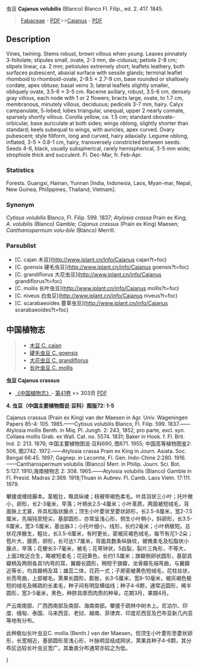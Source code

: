 虫豆 **Cajanus volubilis** (Blanco) Blanco Fl. Filip., ed. 2. 417. 1845.

> [Fabaceae](http://www.iplant.cn/info/Fabaceae?t=foc) - [PDF](http://www.iplant.cn/foc/pdf/Fabaceae.pdf)>>[Cajanus](http://www.iplant.cn/info/Cajanus?t=foc) - [PDF](http://www.iplant.cn/foc/pdf/Cajanus.pdf)

## Description

Vines, twining. Stems robust, brown villous when young. Leaves pinnately 3-foliolate; stipules small, ovate, 2-3 mm, de-ciduous; petiole 2-8 cm; stipels linear, ca. 2 mm; petiolules extremely short; leaflets leathery, both surfaces pubescent, abaxial surface with sessile glands; terminal leaflet rhomboid to rhomboid-ovate, 2-9.5 × 2.7-9 cm, base rounded or shallowly cordate, apex obtuse; basal veins 3; lateral leaflets slightly smaller, obliquely ovate, 3.5-6 × 3-5 cm. Raceme axillary, robust, 3.5-6 cm, densely gray villous, each node with 1 or 2 flowers; bracts large, ovate, to 1.7 cm, membranous, minutely villous, deciduous; pedicels 3-7 mm, hairy. Calyx campanulate, 5-lobed; lobes triangular, unequal, upper 2 nearly connate, sparsely shortly villous. Corolla yellow, ca. 1.5 cm; standard obovate-orbicular, base auriculate at both sides; wings oblong, slightly shorter than standard; keels subequal to wings, with auricles, apex curved. Ovary pubescent; style filiform, long and curved, hairy adaxially. Legume oblong, inflated, 3-5 × 0.8-1 cm, hairy, transversely constricted between seeds. Seeds 4-6, black, usually subspherical, rarely hemispherical, 3-5 mm wide; strophiole thick and succulent. Fl. Dec-Mar, fr. Feb-Apr.

### Statistics
Forests. Guangxi, Hainan, Yunnan [India, Indonesia, Laos, Myan-mar, Nepal, New Guinea, Philippines, Thailand, Vietnam].

### Synonym
*Cytisus volubilis* Blanco, Fl. Filip. 599. 1837; *Atylosia crassa* Prain ex King; *A. volubilis* (Blanco) Gamble; *Cajanus crassus* (Prain ex King) Maesen; *Cantharospermum volu-bile* (Blanco) Merrill.

### Parsublist

* [C.  cajan  木豆](http://www.iplant.cn/info/Cajanus cajan?t=foc)
* [C.  goensis  硬毛虫豆](http://www.iplant.cn/info/Cajanus goensis?t=foc)
* [C.  grandiflorus  大花虫豆](http://www.iplant.cn/info/Cajanus grandiflorus?t=foc)
* [C.  mollis  长叶虫豆](http://www.iplant.cn/info/Cajanus mollis?t=foc)
* [C.  niveus  白虫豆](http://www.iplant.cn/info/Cajanus niveus?t=foc)
* [C.  scarabaeoides  蔓草虫豆](http://www.iplant.cn/info/Cajanus scarabaeoides?t=foc)

## 中国植物志

> * [木豆  C.  cajan](Cajanus-cajan-木豆.md)
> * [硬毛虫豆  C.  goensis](Cajanus-goensis-硬毛虫豆.md)
> * [大花虫豆  C.  grandiflorus](Cajanus-grandiflorus-大花虫豆.md)
> * [长叶虫豆  C.  mollis](Cajanus-mollis-长叶虫豆.md)

**虫豆 Cajanus crassus**

* [《中国植物志》](http://www.iplant.cn/frps)- [第41卷](http://www.iplant.cn/frps/vol/41) >> 303页 [PDF](http://www.iplant.cn/frps/pdf/41/303)

**4. 虫豆（中国主要植物图说·豆科）图版72: 1-5**

Cajanus crassus (Prain ex King) van der Maesen in Agr. Univ. Wageningen Papers 85-4: 105. 1985.——Cytisus volubilis Blanco, Fl. Filip. 599. 1837.——Atylosia mollis Benth. in Miq. Pl. Jungh. 2: 243, 1852, pro parte, excl. syn. Collaea mollis Grab. ex Wall. Cat. no. 5574. 1831; Baker in Hook. f. Fl. Brit. Ind. 2: 213. 1876; 中国主要植物图说·豆科690, 图671. 1955; 中国高等植物图鉴2: 506, 图2742. 1972.——Atylosia crassa Prain ex King in Journ. Asiata. Soc. Bengal 66:45. 1897; Gagnep. in Lecomte, Fl. Gen. Indo-Chine 2:280. 1916.——Cantharospermum volubilis (Blanco) Merr. in Philip. Journ. Sci. Bot. 5:127. 1910;海南植物志 2: 308. 1965.——Atylosia volubilis (Blanco) Gamble in Fl. Presid. Madras 2:369. 1918;Thuan in Aubrev. Fl. Camb. Laos Vietn. 17:111. 1979.

攀援或缠绕藤本。茎粗壮，略具纵棱；枝被带褐色柔毛。叶具羽状三小叶；托叶微小，卵形，长2-3毫米，早落；叶柄长2.5-4厘米；小叶革质，两面被短绒毛，背面脉上尤甚，并具松脂状腺点；顶生小叶菱状至菱状卵形，长2.5-8厘米，宽2-7.5厘米，先端钝至短尖，基部圆形，亦常呈浅心形，侧生小叶稍小，斜卵形，长3.5-6厘米，宽3-5厘米，基出脉3；小托叶细小，线形，长约2毫米；小叶柄极短。总状花序腋生，粗壮，长3.5-6厘米，有时更长，密被灰褐色绒毛，每节有花1-2朵；苞片大，膜质，卵形，长可达1.7厘米，背面具数条纵脉纹，被微柔毛及松脂状小腺点，早落；花梗长3-7毫米，被毛；花萼钟状，5齿裂，裂片三角形，不等大，上面2枚近合生，略被短柔毛；花冠黄色，长约1.5厘米；旗瓣倒卵状圆形，基部具瓣柄及两侧各具1内弯的耳，翼瓣长圆形，稍短于旗瓣，龙骨瓣先端弯曲，与翼瓣近等长，均具瓣柄及耳；雄蕊二体，花药一式；子房密被黄色短绒毛，花柱丝状，长而弯曲，上部被毛。荚果长圆形，膨胀，长3-5厘米，宽8-10毫米，被灰褐色极短的绒毛及稀疏的长柔毛，种子间有明显横缢线；种子4-6颗，通常近圆形，稀半圆形，宽3-5毫米，黑色，种脐具厚而肉质的种阜。花期3月，果期4月。

产云南南部、广西西南部及南部、海南南部。攀援于疏林中树木上。尼泊尔、印度、缅甸、泰国、马来西亚、老挝、越南、菲律宾、印度尼西亚及巴布亚新几内亚等地有分布。

此种极似长叶虫豆C. mollis (Benth.) van der Maesen，但顶生小叶菱形至菱状卵形，长宽相近，基部圆形至浅心形，叶脉明显结成网状，荚果具种子4-6颗，其分布区远较长叶虫豆宽广。其垂直分布通常亦较之为低。

}